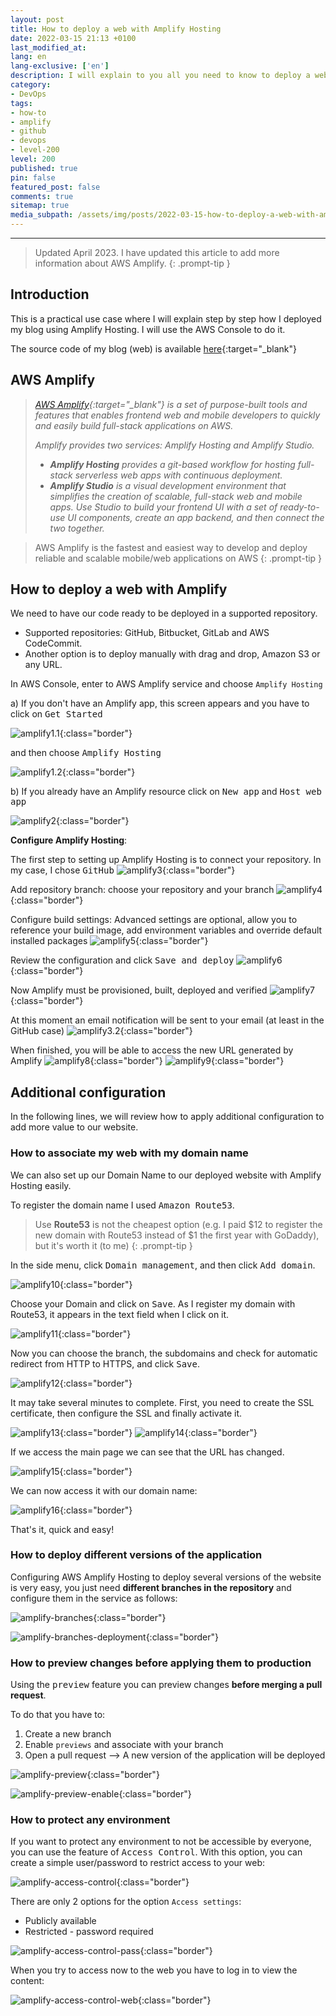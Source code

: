 ```yaml
---
layout: post
title: How to deploy a web with Amplify Hosting
date: 2022-03-15 21:13 +0100
last_modified_at:
lang: en
lang-exclusive: ['en']
description: I will explain to you all you need to know to deploy a web using AWS Amplify. I did it to deploy the first version of my blog, so I will use it as an example.
category:
- DevOps
tags:
- how-to
- amplify
- github
- devops
- level-200
level: 200
published: true
pin: false
featured_post: false
comments: true
sitemap: true
media_subpath: /assets/img/posts/2022-03-15-how-to-deploy-a-web-with-amplify/
---
```

---

> Updated April 2023. I have updated this article to add more information about AWS Amplify.
{: .prompt-tip }

## Introduction

This is a practical use case where I will explain step by step how I deployed my blog using Amplify Hosting. I will use the AWS Console to do it.

The source code of my blog (web) is available [here](https://github.com/alazaroc/blog-web-code/){:target="_blank"}

## AWS Amplify

> *[AWS Amplify](https://aws.amazon.com/amplify/){:target="_blank"} is a set of purpose-built tools and features that enables frontend web and mobile developers to quickly and easily build full-stack applications on AWS.*
>
> *Amplify provides two services: Amplify Hosting and Amplify Studio.*
>
> - ***Amplify Hosting** provides a git-based workflow for hosting full-stack serverless web apps with continuous deployment.*
> - ***Amplify Studio** is a visual development environment that simplifies the creation of scalable, full-stack web and mobile apps. Use Studio to build your frontend UI with a set of ready-to-use UI components, create an app backend, and then connect the two together.*

> AWS Amplify is the fastest and easiest way to develop and deploy reliable and scalable mobile/web applications on AWS
{: .prompt-tip }

## How to deploy a web with Amplify

We need to have our code ready to be deployed in a supported repository.

- Supported repositories: GitHub, Bitbucket, GitLab and AWS CodeCommit.
- Another option is to deploy manually with drag and drop, Amazon S3 or any URL.

In AWS Console, enter to AWS Amplify service and choose `Amplify Hosting`

a) If you don't have an Amplify app, this screen appears and you have to click on <kbd>Get Started</kbd>

![amplify1.1](amplify-1.1-new.png){:class="border"}

and then choose <kbd>Amplify Hosting</kbd>

![amplify1.2](amplify-1.2-new.png){:class="border"}  

b) If you already have an Amplify resource click on <kbd>New app</kbd> and <kbd>Host web app</kbd>

![amplify2](amplify-2.png){:class="border"}

**Configure Amplify Hosting**:

The first step to setting up Amplify Hosting is to connect your repository. In my case, I chose <kbd>GitHub</kbd>
  ![amplify3](amplify-3.png){:class="border"}

Add repository branch: choose your repository and your branch
  ![amplify4](amplify-4.png){:class="border"}

Configure build settings: Advanced settings are optional, allow you to reference your build image, add environment variables and override default installed packages
  ![amplify5](amplify-5.png){:class="border"}

Review the configuration and click <kbd>Save and deploy</kbd>
  ![amplify6](amplify-6.png){:class="border"}

Now Amplify must be provisioned, built, deployed and verified
  ![amplify7](amplify-7.png){:class="border"}

At this moment an email notification will be sent to your email (at least in the GitHub case)
  ![amplify3.2](amplify-3.2-github.png){:class="border"}

When finished, you will be able to access the new URL generated by Amplify
  ![amplify8](amplify-8-web.png){:class="border"}
  ![amplify9](amplify-9-web.png){:class="border"}
  
## Additional configuration

In the following lines, we will review how to apply additional configuration to add more value to our website.

### How to associate my web with my domain name

We can also set up our Domain Name to our deployed website with Amplify Hosting easily.

To register the domain name I used <kbd>Amazon Route53</kbd>.
> Use **Route53** is not the cheapest option (e.g. I paid $12 to register the new domain with Route53 instead of $1 the first year with GoDaddy), but it's worth it (to me)
{: .prompt-tip }

In the side menu, click <kbd>Domain management</kbd>, and then click <kbd>Add domain</kbd>.

![amplify10](amplify-10-domain.png){:class="border"}

Choose your Domain and click on <kbd>Save</kbd>. As I register my domain with Route53, it appears in the text field when I click on it.

![amplify11](amplify-11.png){:class="border"}

Now you can choose the branch, the subdomains and check for automatic redirect from HTTP to HTTPS, and click <kbd>Save</kbd>.

![amplify12](amplify-12.png){:class="border"}

It may take several minutes to complete. First, you need to create the SSL certificate, then configure the SSL and finally activate it.

![amplify13](amplify-13.png){:class="border"}
![amplify14](amplify-14.png){:class="border"}

If we access the main page we can see that the URL has changed.

![amplify15](amplify-15-web-2.png){:class="border"}

We can now access it with our domain name:

![amplify16](amplify-16-web-2.png){:class="border"}

That's it, quick and easy!

### How to deploy different versions of the application

Configuring AWS Amplify Hosting to deploy several versions of the website is very easy, you just need **different branches in the repository** and configure them in the service as follows:

![amplify-branches](amplify-branches.png){:class="border"}

![amplify-branches-deployment](amplify-branches-deployment.png){:class="border"}

### How to preview changes before applying them to production

Using the <kbd>preview</kbd> feature you can preview changes **before merging a pull request**.

To do that you have to:

1. Create a new branch
2. Enable `previews` and associate with your branch
3. Open a pull request --> A new version of the application will be deployed

![amplify-preview](amplify-preview.png){:class="border"}

![amplify-preview-enable](amplify-preview-enable.png){:class="border"}

### How to protect any environment

If you want to protect any environment to not be accessible by everyone, you can use the feature of <kbd>Access Control</kbd>. With this option, you can create a simple user/password to restrict access to your web:

![amplify-access-control](amplify-access-control.png){:class="border"}

There are only 2 options for the option `Access settings`:

- Publicly available
- Restricted - password required

![amplify-access-control-pass](amplify-access-control-pass.png){:class="border"}

When you try to access now to the web you have to log in to view the content:

![amplify-access-control-web](amplify-access-control-web.png){:class="border"}
